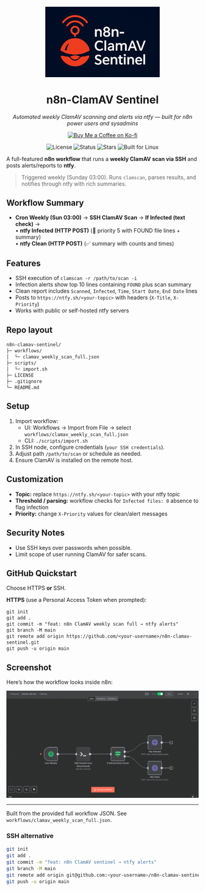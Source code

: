 <p align="center">
  <img src="assets/clamav-sentinel-logo.png" width="300" alt="n8n-ClamAV Sentinel Logo" />
</p>
<h1 align="center">n8n-ClamAV Sentinel</h1>
<p align="center"><em>Automated weekly ClamAV scanning and alerts via ntfy — built for n8n power users and sysadmins</em></p>

<p align="center">
  <a href="https://ko-fi.com/s/d61795e2af" target="_blank">
    <img src="https://ko-fi.com/img/githubbutton_sm.svg" alt="Buy Me a Coffee on Ko-fi" />
  </a>
</p>

<p align="center">
  <img alt="License" src="https://img.shields.io/github/license/gusinfosec/n8n-clamav-sentinel" />
  <img alt="Status" src="https://img.shields.io/badge/status-active-success" />
  <img alt="Stars" src="https://img.shields.io/github/stars/gusinfosec/n8n-clamav-sentinel?style=social" />
  <img src="https://img.shields.io/badge/Built%20for-Linux-0078D6?style=flat-square&logo=linux" alt="Built for Linux">
</p>


A full-featured **n8n workflow** that runs a **weekly ClamAV scan via SSH** and posts alerts/reports to **ntfy**.

> Triggered weekly (Sunday 03:00). Runs `clamscan`, parses results, and notifies through ntfy with rich summaries.

## Workflow Summary

- **Cron Weekly (Sun 03:00)** → **SSH ClamAV Scan** → **If Infected (text check)** →  
  • **ntfy Infected (HTTP POST)** (🚨 priority 5 with FOUND file lines + summary)  
  • **ntfy Clean (HTTP POST)** (✅ summary with counts and times)

## Features

- SSH execution of `clamscan -r /path/to/scan -i`  
- Infection alerts show top 10 lines containing `FOUND` plus scan summary  
- Clean report includes `Scanned`, `Infected`, `Time`, `Start Date`, `End Date` lines  
- Posts to `https://ntfy.sh/<your-topic>` with headers (`X-Title`, `X-Priority`)  
- Works with public or self-hosted ntfy servers

## Repo layout

```
n8n-clamav-sentinel/
├─ workflows/
│  └─ clamav_weekly_scan_full.json
├─ scripts/
│  └─ import.sh
├─ LICENSE
├─ .gitignore
└─ README.md
```

## Setup

1. Import workflow:
   - UI: Workflows → Import from File → select `workflows/clamav_weekly_scan_full.json`
   - CLI: `./scripts/import.sh`
2. In SSH node, configure credentials (`your SSH credentials`).
3. Adjust path `/path/to/scan` or schedule as needed.
4. Ensure ClamAV is installed on the remote host.

## Customization

- **Topic:** replace `https://ntfy.sh/<your-topic>` with your ntfy topic  
- **Threshold / parsing:** workflow checks for `Infected files: 0` absence to flag infection  
- **Priority:** change `X-Priority` values for clean/alert messages

## Security Notes

- Use SSH keys over passwords when possible.  
- Limit scope of user running ClamAV for safer scans.

## GitHub Quickstart

Choose HTTPS **or** SSH.

**HTTPS** (use a Personal Access Token when prompted):
```bashbash
git init
git add .
git commit -m "feat: n8n ClamAV weekly scan full → ntfy alerts"
git branch -M main
git remote add origin https://github.com/<your-username>/n8n-clamav-sentinel.git
git push -u origin main
```

## Screenshot

Here’s how the workflow looks inside n8n:

![ClamAV Workflow](docs/workflow.png)

---

Built from the provided full workflow JSON. See `workflows/clamav_weekly_scan_full.json`.

### SSH alternative
```bash
git init
git add .
git commit -m "feat: n8n ClamAV sentinel → ntfy alerts"
git branch -M main
git remote add origin git@github.com:<your-username>/n8n-clamav-sentinel.git
git push -u origin main
```
